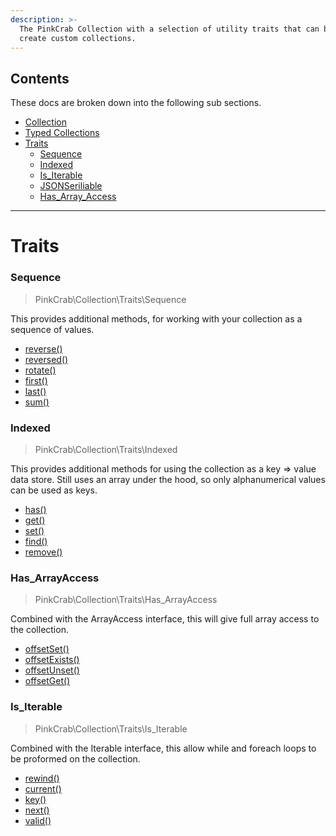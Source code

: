 ```yaml
---
description: >-
  The PinkCrab Collection with a selection of utility traits that can be used to
  create custom collections.
---
```


## Contents
These docs are broken down into the following sub sections.
* [Collection](index.md)
* [Typed Collections](Typed_Collections.md)
* [Traits](Traits.md)
    * [Sequence](Trait_sequence.md)
    * [Indexed](Trait_indexed.md)
    * [Is_Iterable](Trait_is_iterable.md)
    * [JSONSeriliable](Trait_jsonserializable.md)
    * [Has_Array_Access](Trait_has_arrayaccess.md)

***

# Traits

### Sequence 

> PinkCrab\Collection\Traits\Sequence

This provides additional methods, for working with your collection as a sequence of values. 

* [reverse\(\)](./trait-sequence.md#sequence-reverse)
* [reversed\(\)](./trait-sequence.md#sequence-reversed)
* [rotate\(\)](./trait-sequence.md#sequence-rotate)
* [first\(\)](./trait-sequence.md#sequence-first)
* [last\(\)](./trait-sequence.md#sequence-last)
* [sum\(\)](./trait-sequence.md#sequence-sum)

### Indexed

> PinkCrab\Collection\Traits\Indexed

This provides additional methods for using the collection as a key =&gt; value data store. Still uses an array under the hood, so only alphanumerical values can be used as keys.

* [has\(\)](./trait-indexed.md#indexed-has)
* [get\(\)](./trait-indexed.md#indexed-get)
* [set\(\)](./trait-indexed.md#indexed-set)
* [find\(\)](./trait-indexed.md#indexed-find)
* [remove\(\)](./trait-indexed.md#indexed-remove)

### Has_ArrayAccess

> PinkCrab\Collection\Traits\Has_ArrayAccess

Combined with the ArrayAccess interface, this will give full array access to the collection.

* [offsetSet\(\)](./trait-has_arrayaccess.md#offsetget-offset-)
* [offsetExists\(\)](./trait-has_arrayaccess.md#offsetExists-offset-)
* [offsetUnset\(\)](./trait-has_arrayaccess.md#offsetUnset-offset-)
* [offsetGet\(\)](./trait-has_arrayaccess.md#offsetGet-offset-)

### Is_Iterable

> PinkCrab\Collection\Traits\Is_Iterable

Combined with the Iterable interface, this allow while and foreach loops to be proformed on the collection.

* [rewind\(\)](./trait-is_iterable.md#rewind)
* [current\(\)](./trait-is_iterable.md#current)
* [key\(\)](./trait-is_iterable.md#key)
* [next\(\)](./trait-is_iterable.md#next)
* [valid\(\)](./trait-is_iterable.md#valid)

